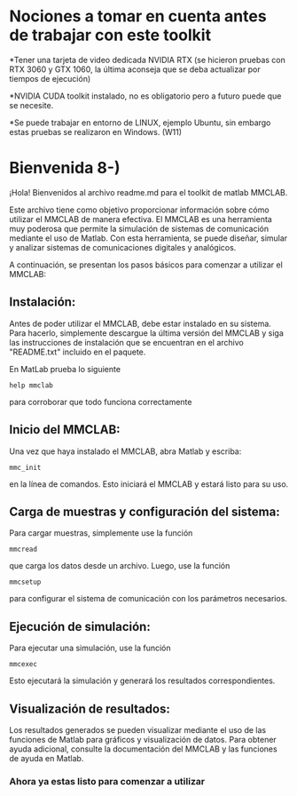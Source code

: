 # Nociones a tomar en cuenta antes de trabajar con este toolkit

*Tener una tarjeta de video dedicada NVIDIA RTX (se hicieron pruebas con RTX 3060 y GTX 1060, la última 
aconseja que se deba actualizar por  tiempos de ejecución)

*NVIDIA CUDA toolkit instalado, no es obligatorio pero a futuro puede que se necesite.

*Se puede trabajar en entorno de LINUX, ejemplo Ubuntu, sin embargo estas pruebas se realizaron en Windows. (W11)

# Bienvenida 8-)

¡Hola! Bienvenidos al archivo readme.md para el toolkit de matlab MMCLAB.

Este archivo tiene como objetivo proporcionar información sobre cómo utilizar el MMCLAB de manera efectiva. El MMCLAB es una herramienta muy poderosa que permite la simulación de sistemas de comunicación mediante el uso de Matlab. Con esta herramienta, se puede diseñar, simular y analizar sistemas de comunicaciones digitales y analógicos.

A continuación, se presentan los pasos básicos para comenzar a utilizar el MMCLAB:

## Instalación:
Antes de poder utilizar el MMCLAB, debe estar instalado en su sistema. Para hacerlo, simplemente descargue la última versión del MMCLAB y siga las instrucciones de instalación que se encuentran en el archivo "README.txt" incluido en el paquete.

En MatLab prueba lo siguiente

`help mmclab`

para corroborar que todo funciona correctamente

## Inicio del MMCLAB:
Una vez que haya instalado el MMCLAB, abra Matlab y escriba:
 
    mmc_init 
  
 
 en la línea de comandos. Esto iniciará el MMCLAB y estará listo para su uso.

## Carga de muestras y configuración del sistema:
Para cargar muestras, simplemente use la función

    mmcread

que carga los datos desde un archivo. Luego, use la función 

    mmcsetup

para configurar el sistema de comunicación con los parámetros necesarios.

## Ejecución de simulación:
Para ejecutar una simulación, use la función 

    mmcexec

Esto ejecutará la simulación y generará los resultados correspondientes.

## Visualización de resultados:
Los resultados generados se pueden visualizar mediante el uso de las funciones de Matlab para gráficos y visualización de datos. Para obtener ayuda adicional, consulte la documentación del MMCLAB y las funciones de ayuda en Matlab.



### Ahora ya estas listo para comenzar a utilizar  